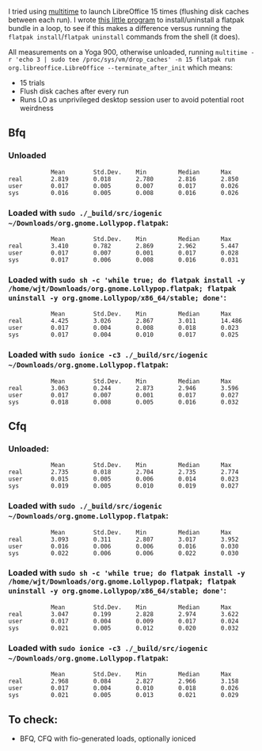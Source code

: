 I tried using [multitime](http://tratt.net/laurie/src/multitime/) to launch LibreOffice 15 times (flushing disk caches between each run). I wrote [this little program](https://github.com/wjt/ionogenic/blob/master/src/main.c) to install/uninstall a flatpak bundle in a loop, to see if this makes a difference versus running the `flatpak install`/`flatpak uninstall` commands from the shell (it does).

All measurements on a Yoga 900, otherwise unloaded, running `multitime -r 'echo 3 | sudo tee /proc/sys/vm/drop_caches' -n 15 flatpak run  org.libreoffice.LibreOffice --terminate_after_init` which means:

* 15 trials
* Flush disk caches after every run
* Runs LO as unprivileged desktop session user to avoid potential root weirdness

## Bfq

### Unloaded

                Mean        Std.Dev.    Min         Median      Max
    real        2.819       0.018       2.780       2.816       2.850
    user        0.017       0.005       0.007       0.017       0.026
    sys         0.016       0.005       0.008       0.016       0.026

### Loaded with `sudo ./_build/src/iogenic ~/Downloads/org.gnome.Lollypop.flatpak`:

                Mean        Std.Dev.    Min         Median      Max
    real        3.410       0.782       2.869       2.962       5.447
    user        0.017       0.007       0.001       0.017       0.028
    sys         0.017       0.006       0.008       0.016       0.031

### Loaded with `sudo sh -c 'while true; do flatpak install -y /home/wjt/Downloads/org.gnome.Lollypop.flatpak; flatpak uninstall -y org.gnome.Lollypop/x86_64/stable; done'`:

                Mean        Std.Dev.    Min         Median      Max
    real        4.425       3.026       2.867       3.011       14.486
    user        0.017       0.004       0.008       0.018       0.023
    sys         0.017       0.004       0.010       0.017       0.025

### Loaded with `sudo ionice -c3 ./_build/src/iogenic ~/Downloads/org.gnome.Lollypop.flatpak`:

                Mean        Std.Dev.    Min         Median      Max
    real        3.063       0.244       2.873       2.946       3.596
    user        0.017       0.007       0.001       0.017       0.027
    sys         0.018       0.008       0.005       0.016       0.032

## Cfq

### Unloaded:

                Mean        Std.Dev.    Min         Median      Max
    real        2.735       0.018       2.704       2.735       2.774
    user        0.015       0.005       0.006       0.014       0.023
    sys         0.019       0.005       0.010       0.019       0.027

### Loaded with `sudo ./_build/src/iogenic ~/Downloads/org.gnome.Lollypop.flatpak`:

                Mean        Std.Dev.    Min         Median      Max
    real        3.093       0.311       2.807       3.017       3.952
    user        0.016       0.006       0.006       0.016       0.030
    sys         0.022       0.006       0.006       0.022       0.030

### Loaded with `sudo sh -c 'while true; do flatpak install -y /home/wjt/Downloads/org.gnome.Lollypop.flatpak; flatpak uninstall -y org.gnome.Lollypop/x86_64/stable; done'`:

                Mean        Std.Dev.    Min         Median      Max
    real        3.047       0.199       2.828       2.974       3.622
    user        0.017       0.004       0.009       0.017       0.024
    sys         0.021       0.005       0.012       0.020       0.032

### Loaded with `sudo ionice -c3 ./_build/src/iogenic ~/Downloads/org.gnome.Lollypop.flatpak`:

                Mean        Std.Dev.    Min         Median      Max
    real        2.968       0.084       2.827       2.966       3.158
    user        0.017       0.004       0.010       0.018       0.026
    sys         0.021       0.005       0.013       0.021       0.029

## To check:

* BFQ, CFQ with fio-generated loads, optionally ioniced
